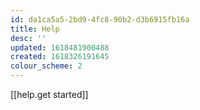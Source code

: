 ```yaml
---
id: da1ca5a5-2bd9-4fc8-90b2-d3b6915fb16a
title: Help
desc: ''
updated: 1618481900488
created: 1618326191645
colour_scheme: 2
---
```


[[help.get started]]